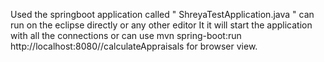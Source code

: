 Used the springboot application called " ShreyaTestApplication.java " can run on the eclipse directly or any other editor
It it will start the application with all the connections
or can use mvn spring-boot:run
http://localhost:8080//calculateAppraisals for browser view.
